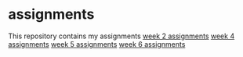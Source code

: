 # assignments
This repository contains my assignments
[week 2 assignments](https://github.com/Pieke/assignments/blob/master/Assignment_week_2.ipynb)
[week 4 assignments](https://github.com/Pieke/assignments/blob/master/Assignment_week_4.ipynb)
[week 5 assignments](https://github.com/Pieke/assignments/blob/master/Assignment_week_5.ipynb)
[week 6 assignments](https://github.com/Pieke/assignments/blob/master/assignment4.ipynb)
